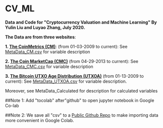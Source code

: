 # CV_ML
**Data and Code for "Cryptocurrency Valuation and Machine Learning"
By Yulin Liu and Luyao Zhang,
July 2020.** 

**The Data are from three websites**:

**1.  [The CoinMetrics (CM)](https://coinmetrics.io/data-downloads-2/)**:  (from 01-03-2009 to current): See [MetaData_CM.csv](MetaData_CM.csv) for variable description

**2. [The Coin MarketCap (CMC)](https://coinmarketcap.com/currencies/bitcoin/historical-data)** (from 04-29-2013 to current): See [MetaData_CMC.csv](MetaData_CM.csv) for variable description

**3. [The Bitcoin UTXO Age Distribution (UTXOA)](https://plotly.com/~unchained/37/bitcoin-utxo-age-distribution/#data)** (from 01-13-2009 to current): See [MetaData_UTXOA.csv](MetaData_UTXOA.csv) for variable description.


Moreover, see MetaData_Calculated for description for calculated variables

##Note 1: Add "tocolab" after"github" to open jupyter notebook in Google Co-lab

##Note 2: We save all "csv" to a [Public Github Repo](https://github.com/sunshineluyao/Fintech_AI) to make importing data more convenient in Google Colab.
